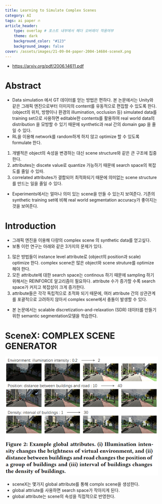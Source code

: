 ```yaml
---
title: Learning to Simulate Complex Scenes
category: AI
tags: ai paper 🔥
article_header:
    type: overlay # 포스트 내부에서 헤더 오버레이 적용여부
    theme: dark
    background_color: "#123"
    background_image: false
cover: /assets/images/21-09-04-paper-2004-14684-sceneX.png
---
```


- https://arxiv.org/pdf/2006.14611.pdf

<!--more-->

# Abstract

- Data simulation 에서 GT 데이터를 얻는 방법은 편하다. 본 논문에서는 Unity와 같은 그래픽 엔진으로부터 이미지의 content를 유동적으로 편집할 수 있도록 한다. (object의 위치, 방향이나 환경의 illumination, occlusion 등) simulated data를 training set으로 사용하면 editable한 contents를 활용하여 real world data의 distribution 을 모방할 수 있기 때문에 synthetic과 real 간의 domain gap 을 줄일 수 있다.
- RL을 이용해 network를 random하게 하지 않고 optimize 할 수 있도록 formulate 한다.
1. 개별적은 object의 속성을 변경하는 대신 scene structure와 같은 큰 구조에 집중한다.
2. attributes는 discete value로 quantize 가능하기 때문에 search space의 복잡도를 줄일 수 있따.
3. correlated attributes가 결합되어 최적화되기 때문에 의미없는 scene structure를 만드는 일을 줄일 수 있다.
- Experiments에서는 얼마나 의미 있는 scene을 만들 수 있는지 보여준다. 기존의 synthetic training set에 비해 real world segmentation accuracy가 좋아지는 것을 보여준다.

# Introduction

- 그래픽 엔진을 이용해 다량의 complex scene 의 synthetic data를 얻고싶다.
- 보통 이런 연구는 아래와 같은 3가지의 문제가 있다.
1. 많은 방법들이 instance level attribute로 (object의 position과 scale) optimize 한다. complex scene은 많은 object와 scene struture를 optimize 해야 한다. 
2. 모든 attribute에 대한 search space는 continous 하기 때문에 sampling 하기 위해서는 REINFORCE 알고리즘이 필요하다. attribute 수가 증가할 수록 search space가 커지고 복잡성이 크게 증가한다.
3. attribute들은 각각 독립적으로 초적화 되기 때문에, 여러 attribute 간의 상관관계를 포괄적으로 고려하지 않아서 complex scene에서 충돌이 발생할 수 있다.
- 본 논문에서는 scalable discretization-and-relaxation (SDR) 데이터를 만들기 위한 semantic segmentation모델을 학습한다.

# SceneX: COMPLEX SCENE GENERATOR

![](/assets/images/21-09-04-paper-2004-14684-sceneX.png)

- sceneX는 몇가지 global attribute를 통해 complx scene을 생성한다.
- global attriute를 사용하면 search space가 작아지게 된다.
- global attribute는 scene의 속성을 직접적으로 반영한다.